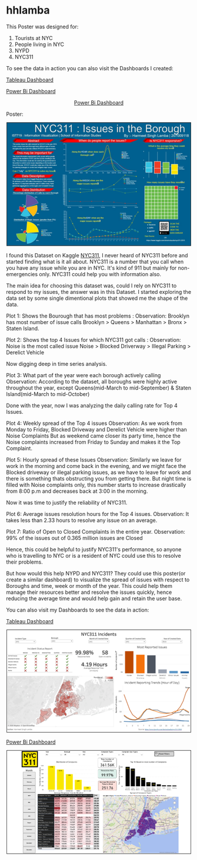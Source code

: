 # hhlamba
This Poster was designed for:
1. Tourists at NYC
2. People living in NYC
3. NYPD 
4. NYC311

To see the data in action you can also visit the Dashboards I created:


[Tableau Dashboard](https://public.tableau.com/profile/hhlamba#!/vizhome/NYC311IncidentsDashboard/Dashboard1)

[Power Bi Dashboard](https://app.powerbi.com/view?r=eyJrIjoiOWU4NDZjNjAtNDM2NS00OWM4LTlmNTgtNjZiOGMzNDU5NmQxIiwidCI6IjQyNzhhNDAyLTFhOWUtNGViOS04NDE0LWZmYjU1YTVmY2YxZSIsImMiOjN9)

<p align="center">
  <a href="https://app.powerbi.com/view?r=eyJrIjoiOWU4NDZjNjAtNDM2NS00OWM4LTlmNTgtNjZiOGMzNDU5NmQxIiwidCI6IjQyNzhhNDAyLTFhOWUtNGViOS04NDE0LWZmYjU1YTVmY2YxZSIsImMiOjN9">Power Bi Dashboard</a>  
</p>


Poster:
<p align="center">
  <img src="https://github.com/hhlamba/NYC311-Issues-in-the-Borough/blob/main/Output/Resource-Planning-Strategies.jpg" width="500" title="NYC311 Awareness Strategy" border="1">
</p>

I found this Dataset on Kaggle [NYC311](https://www.kaggle.com/sherinclaudia/nyc311-2010), I never heard of NYC311 before and started finding what is it all about. NYC311 is a number that you call when you have any issue while you are in NYC. It's kind of 911 but mainly for non-emergencies only. NYC311 could help you with information also.


The main idea for choosing this dataset was, could I rely on NYC311 to respond to my issues, the answer was in this Dataset. I started exploring the data set by some single dimentional plots that showed me the shape of the data.

Plot 1: Shows the Bourough that has most problems : 
            Observation: Brooklyn has most number of issue calls
                         Brooklyn > Queens > Manhattan > Bronx > Staten Island.
                         
Plot 2: Shows the top 4 Issues for which NYC311 got calls : 
            Observation: Noise is the most called issue
                         Noise > Blocked Driverway > Illegal Parking > Derelict Vehicle

Now digging deep in time series analysis.

Plot 3: What part of the year were each borough actively calling
            Observation: According to the dataset, all boroughs were highly active throughout the year, except Queens(mid-March to mid-September) & Staten Island(mid-March to mid-October) 

Done with the year, now I was analyzing the daily calling rate for Top 4 Issues.

Plot 4: Weekly spread of the Top 4 issues
            Observation: As we work from Monday to Friday, Blocked Driveway and Derelict Vehicle were higher than Noise Complaints
                         But as weekend came closer its party time, hence the Noise complaints increased from Friday to Sunday and makes it the Top Complaint.

Plot 5: Hourly spread of these Issues
            Observation: Similarly we leave for work in the morning and come back in the evening, and we might face the Blocked driveway or illegal parking issues, as we have to leave for work and there is something thats obstructing you from getting there.
                         But night time is filled with Noise complaints only, this number starts to increase drastically from 8:00 p.m and decreases back at 3:00 in the morning.

Now it was time to justify the reliability of NYC311.

Plot 6: Average issues resolution hours for the Top 4 issues.
            Observation: It takes less than 2.33 hours to resolve any issue on an average.

Plot 7: Ratio of Open to Closed Complaints in the entire year.
            Observation: 99% of the issues out of 0.365 million issues are Closed



Hence, this could be helpful to justify NYC311's performance, so anyone who is travelling to NYC or is a resident of NYC could use this to resolve their problems.

But how would this help NYPD and NYC311?
They could use this poster(or create a similar dashboard) to visualize the spread of issues with respect to Boroughs and time, week or month of the year. This could help them manage their resources better and resolve the issues quickly, hence reducing the average time and would help gain and retain the user base.


You can also visit my Dashboards to see the data in action:

[Tableau Dashboard](https://public.tableau.com/profile/hhlamba#!/vizhome/NYC311IncidentsDashboard/Dashboard1)

<p align="center">
  <img src="https://github.com/hhlamba/NYC311-Issues-in-the-Borough/blob/main/Output/Tableau.png" width="500" title="NYC311 Awareness Strategy" border="1">
</p>

[Power Bi Dashboard](https://app.powerbi.com/view?r=eyJrIjoiOWU4NDZjNjAtNDM2NS00OWM4LTlmNTgtNjZiOGMzNDU5NmQxIiwidCI6IjQyNzhhNDAyLTFhOWUtNGViOS04NDE0LWZmYjU1YTVmY2YxZSIsImMiOjN9)

<p align="center">
  <img src="https://github.com/hhlamba/NYC311-Issues-in-the-Borough/blob/main/Output/Power%20Bi.png" width="500" title="NYC311 Awareness Strategy" border="1">
</p>

